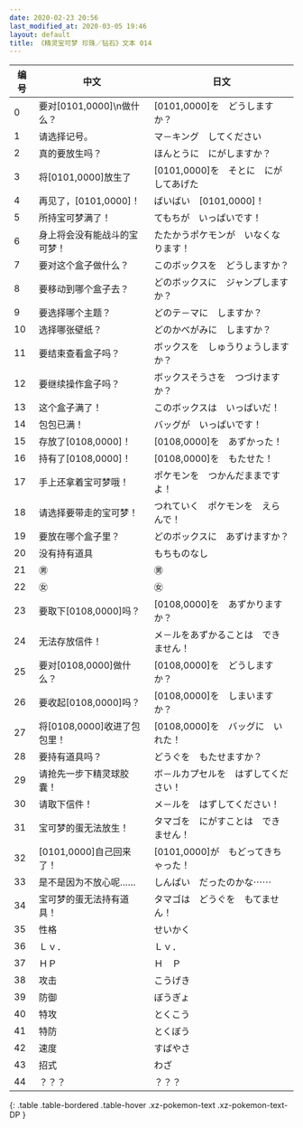 ```yaml
---
date: 2020-02-23 20:56
last_modified_at: 2020-03-05 19:46
layout: default
title: 《精灵宝可梦 珍珠／钻石》文本 014
---
```

| 编号 | 中文 | 日文 |
| ---- | ---- | ---- |
| 0 | 要对[0101,0000]\n做什么？ | [0101,0000]を　どうしますか？ |
| 1 | 请选择记号。 | マ－キング　してください |
| 2 | 真的要放生吗？ | ほんとうに　にがしますか？ |
| 3 | 将[0101,0000]放生了 | [0101,0000]を　そとに　にがしてあげた |
| 4 | 再见了，[0101,0000]！ | ばいばい　[0101,0000]！ |
| 5 | 所持宝可梦满了！ | てもちが　いっぱいです！ |
| 6 | 身上将会没有能战斗的宝可梦！ | たたかうポケモンが　いなくなります！ |
| 7 | 要对这个盒子做什么？ | このボックスを　どうしますか？ |
| 8 | 要移动到哪个盒子去？ | どのボックスに　ジャンプしますか？ |
| 9 | 要选择哪个主题？ | どのテ－マに　しますか？ |
| 10 | 选择哪张壁纸？ | どのかべがみに　しますか？ |
| 11 | 要结束查看盒子吗？ | ボックスを　しゅうりょうしますか？ |
| 12 | 要继续操作盒子吗？ | ボックスそうさを　つづけますか？ |
| 13 | 这个盒子满了！ | このボックスは　いっぱいだ！ |
| 14 | 包包已满！ | バッグが　いっぱいです！ |
| 15 | 存放了[0108,0000]！ | [0108,0000]を　あずかった！ |
| 16 | 持有了[0108,0000]！ | [0108,0000]を　もたせた！ |
| 17 | 手上还拿着宝可梦哦！ | ポケモンを　つかんだままですよ！ |
| 18 | 请选择要带走的宝可梦！ | つれていく　ポケモンを　えらんで！ |
| 19 | 要放在哪个盒子里？ | どのボックスに　あずけますか？ |
| 20 | 没有持有道具 | もちものなし |
| 21 | ㊚ | ㊚ |
| 22 | ㊛ | ㊛ |
| 23 | 要取下[0108,0000]吗？ | [0108,0000]を　あずかりますか？ |
| 24 | 无法存放信件！ | メ－ルをあずかることは　できません！ |
| 25 | 要对[0108,0000]做什么？ | [0108,0000]を　どうしますか？ |
| 26 | 要收起[0108,0000]吗？ | [0108,0000]を　しまいますか？ |
| 27 | 将[0108,0000]收进了包包里！ | [0108,0000]を　バッグに　いれた！ |
| 28 | 要持有道具吗？ | どうぐを　もたせますか？ |
| 29 | 请抢先一步下精灵球胶囊！ | ボ－ルカプセルを　はずしてください！ |
| 30 | 请取下信件！ | メ－ルを　はずしてください！ |
| 31 | 宝可梦的蛋无法放生！ | タマゴを　にがすことは　できません！ |
| 32 | [0101,0000]自己回来了！ | [0101,0000]が　もどってきちゃった！ |
| 33 | 是不是因为不放心呢…… | しんぱい　だったのかな⋯⋯ |
| 34 | 宝可梦的蛋无法持有道具！ | タマゴは　どうぐを　もてません！ |
| 35 | 性格 | せいかく |
| 36 | Ｌｖ． | Ｌｖ． |
| 37 | ＨＰ | Ｈ　Ｐ |
| 38 | 攻击 | こうげき |
| 39 | 防御 | ぼうぎょ |
| 40 | 特攻 | とくこう |
| 41 | 特防 | とくぼう |
| 42 | 速度 | すばやさ |
| 43 | 招式 | わざ |
| 44 | ？？？ | ？？？ |
{: .table .table-bordered .table-hover .xz-pokemon-text .xz-pokemon-text-DP }